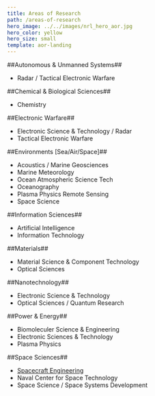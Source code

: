 ```yaml
---
title: Areas of Research
path: /areas-of-research
hero_image: ../../images/nrl_hero_aor.jpg
hero_color: yellow
hero_size: small
template: aor-landing
---
```

##Autonomous & Unmanned Systems##
- Radar / Tactical Electronic Warfare

##Chemical & Biological Sciences##
- Chemistry

##Electronic Warfare##
- Electronic Science & Technology / Radar
- Tactical Electronic Warfare

##Environments [Sea/Air/Space]##
- Acoustics / Marine Geosciences
- Marine Meteorology
- Ocean Atmospheric Science Tech
- Oceanography
- Plasma Physics Remote Sensing
- Space Science

##Information Sciences##
- Artificial Intelligence
- Information Technology

##Materials##
- Material Science & Component Technology
- Optical Sciences

##Nanotechnology##
- Electronic Science & Technology
- Optical Sciences / Quantum Research

##Power & Energy##
- Biomoleculer Science & Engineering
- Electronic Sciences & Technology
- Plasma Physics

##Space Sciences##
- [Spacecraft Engineering](/areas-of-research/spacecraft-engineering)
- Naval Center for Space Technology
- Space Science / Space Systems Development